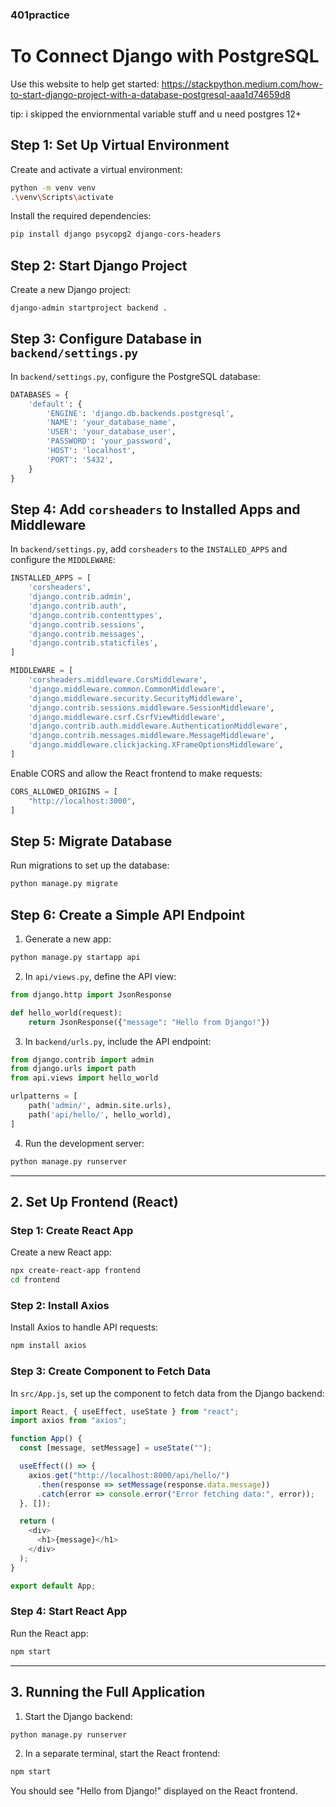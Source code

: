 
### 401practice

# To Connect Django with PostgreSQL

Use this website to help get started: https://stackpython.medium.com/how-to-start-django-project-with-a-database-postgresql-aaa1d74659d8

tip: i skipped the enviornmental variable stuff and u need postgres 12+

## Step 1: Set Up Virtual Environment

Create and activate a virtual environment:

```bash
python -m venv venv
.\venv\Scripts\activate
```

Install the required dependencies:

```bash
pip install django psycopg2 django-cors-headers
```

## Step 2: Start Django Project

Create a new Django project:

```bash
django-admin startproject backend .
```

## Step 3: Configure Database in `backend/settings.py`

In `backend/settings.py`, configure the PostgreSQL database:

```python
DATABASES = {
    'default': {
        'ENGINE': 'django.db.backends.postgresql',
        'NAME': 'your_database_name',
        'USER': 'your_database_user',
        'PASSWORD': 'your_password',
        'HOST': 'localhost',
        'PORT': '5432',
    }
}
```

## Step 4: Add `corsheaders` to Installed Apps and Middleware

In `backend/settings.py`, add `corsheaders` to the `INSTALLED_APPS` and configure the `MIDDLEWARE`:

```python
INSTALLED_APPS = [
    'corsheaders',
    'django.contrib.admin',
    'django.contrib.auth',
    'django.contrib.contenttypes',
    'django.contrib.sessions',
    'django.contrib.messages',
    'django.contrib.staticfiles',
]

MIDDLEWARE = [
    'corsheaders.middleware.CorsMiddleware',
    'django.middleware.common.CommonMiddleware',
    'django.middleware.security.SecurityMiddleware',
    'django.contrib.sessions.middleware.SessionMiddleware',
    'django.middleware.csrf.CsrfViewMiddleware',
    'django.contrib.auth.middleware.AuthenticationMiddleware',
    'django.contrib.messages.middleware.MessageMiddleware',
    'django.middleware.clickjacking.XFrameOptionsMiddleware',
]
```

Enable CORS and allow the React frontend to make requests:

```python
CORS_ALLOWED_ORIGINS = [
    "http://localhost:3000",
]
```

## Step 5: Migrate Database

Run migrations to set up the database:

```bash
python manage.py migrate
```

## Step 6: Create a Simple API Endpoint

1. Generate a new app:

```bash
python manage.py startapp api
```

2. In `api/views.py`, define the API view:

```python
from django.http import JsonResponse

def hello_world(request):
    return JsonResponse({"message": "Hello from Django!"})
```

3. In `backend/urls.py`, include the API endpoint:

```python
from django.contrib import admin
from django.urls import path
from api.views import hello_world

urlpatterns = [
    path('admin/', admin.site.urls),
    path('api/hello/', hello_world),
]
```

4. Run the development server:

```bash
python manage.py runserver
```

---

## 2. Set Up Frontend (React)

### Step 1: Create React App

Create a new React app:

```bash
npx create-react-app frontend
cd frontend
```

### Step 2: Install Axios

Install Axios to handle API requests:

```bash
npm install axios
```

### Step 3: Create Component to Fetch Data

In `src/App.js`, set up the component to fetch data from the Django backend:

```javascript
import React, { useEffect, useState } from "react";
import axios from "axios";

function App() {
  const [message, setMessage] = useState("");

  useEffect(() => {
    axios.get("http://localhost:8000/api/hello/")
      .then(response => setMessage(response.data.message))
      .catch(error => console.error("Error fetching data:", error));
  }, []);

  return (
    <div>
      <h1>{message}</h1>
    </div>
  );
}

export default App;
```

### Step 4: Start React App

Run the React app:

```bash
npm start
```

---

## 3. Running the Full Application

1. Start the Django backend:

```bash
python manage.py runserver
```

2. In a separate terminal, start the React frontend:

```bash
npm start
```

You should see "Hello from Django!" displayed on the React frontend.

